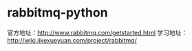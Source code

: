 # rabbitmq-python

官方地址：http://www.rabbitmq.com/getstarted.html
学习地址：http://wiki.jikexueyuan.com/project/rabbitmq/
